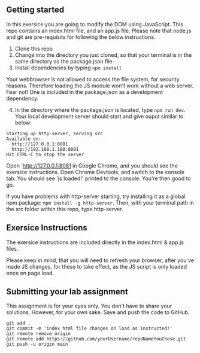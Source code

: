 ## Getting started
In this exersice you are going to modify the DOM using JavaScript. This repo contains an index.html file, and an app.js file. Please note that node.js and git are pre-requisits for following the below instructions.  

1. Clone this repo
2. Change into the directory you just cloned, so that your terminal is in the same directory as the package.json file
3. Install dependencies by typing `npm install` 

Your webbrowser is not allowed to access the file system, for security reasons. Therefore loading the JS module won't work without a web server. Fear not! One is included in the package.json as a development dependency.

4. In the directory where the package.json is located, type `npm run dev`. Your local development server should start and give ouput similar to below:

```
Starting up http-server, serving src
Available on:
  http://127.0.0.1:8081
  http://192.168.1.180:8081
Hit CTRL-C to stop the server
```

Open 'http://127.0.0.1:8081 in Google Chrome, and you should see the exersice instructions. 
Open Chrome Devtools, and switch to the console tab. You should see 'js loaded!' printed to the console. You're then good to go. 

If you have problems with http-server starting, try installing it as a global npm package: `npm install -g http-server`. Then, with your terminal path in the src folder within this repo, type http-server. 

## Exersice Instructions
The exersice instructions are included directly in the index.html & app.js files.

Please keep in mind, that you will need to refresh your browser, after you've made JS changes, for these to take effect, as the JS script is only loaded once on page load.


## Submitting your lab assignment
This assignment is for your eyes only. You don't have to share your solutions. However, for your own sake. Save and push the code to GitHub.


```
git add .
git commit -m 'index html file changes on load as instructed!'
git remote remove origin
git remote add https://github.com/yourUsername/repoNameYouChose.git 
git push -u origin main
